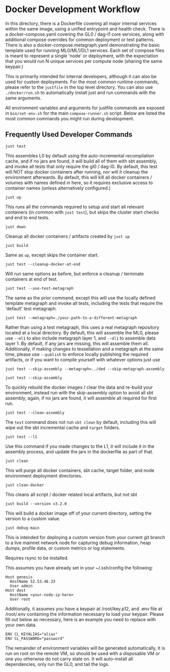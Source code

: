 # Docker Development Workflow

In this directory, there is a Dockerfile covering all major internal services within the same image, 
using a unified entrypoint and health check. There is a docker-compose.yaml covering the GL0 / dag-l1 
core services, along with additional compose overrides for common deployment or test patterns. There 
is also a docker-compose.metagraph.yaml demonstrating the basic template used for running ML0/ML1/DL1 
services. Each set of compose files is meant to represent a single 'node' or deployment, with the expectation 
that you would run N unique services per compute node (sharing the same keypair.)

This is primarily intended for internal developers, although it can also be used for custom deployments. 
For the most common runtime commands, please refer to the `justfile` in the top level directory. You 
can also use `./docker/run.sh` to automatically install just and run commands with the same arguments.

All environment variables and arguments for justfile commands are exposed in `bin/set-env.sh` for the 
main `compose-runner.sh` script. Below are listed the most common commands you might run during development.


## Frequently Used Developer Commands

`just test`

This assembles L0 by default using the auto-incremental recompilation cache, and if no jars 
are found, it will build all of them with sbt assembly, and invoke all tests that only require the gl0 / dag-l0. By default, this test will NOT stop docker containers after running, nor will it cleanup 
the environment afterwards. By default, this will kill all docker containers / volumes with names defined in here, so it 
requires exclusive access to container names (unless alternatively configured.)

`just up` 

This runs all the commands required to setup and start all relevant containers (in common with `just test`), but 
skips the cluster start checks and end to end tests.

`just down`

Cleanup all docker containers / artifacts created by `just up`

`just build`

Same as `up`, except skips the container start.

`just test --cleanup-docker-at-end` 

Will run same options as before, but enforce a cleanup / terminate containers at end of test. 

`just test --use-test-metagraph`

The same as the prior command, except this will use the locally defined template metagraph and invoke all tests, including the tests that require the 'default' test metagraph.

`just test --metagraph=./your-path-to-a-different-metagraph`

Rather than using a test metagraph, this uses a real metagraph repository located at a local directory. 
By default, this will assemble the ML0, please use `--ml1` to also include metagraph layer 1, and `--dl1` to assemble data layer 1. By default, if any jars are missing, this will assemble them all. Additionally, 
if making changes to tessellation and a metagraph at the same time, please use `--publish` to enforce 
locally publishing the required artifacts, or if you want to compile yourself with whatever options just use

`just test --skip-assembly --metagraph=../ded --skip-metagraph-assembly`


`just test --skip-assembly`

 To quickly rebuild the docker images / clear the data and re-build your environment, instead run with the skip-assembly option to avoid all sbt assembly, again, if no jars are found, it will assemble all required for first run.

`just test --clean-assembly`

The `test` command does not run `sbt clean` by default, including this will wipe 
out the sbt incremental cache and `target` folders.

`just test --l1`

Use this command if you made changes to the L1, it will include it in the assembly 
process, and update the jars in the dockerfile as part of that.

`just clean`

This will purge all docker containers, sbt cache, target folder, and node environment deployment directories.

`just clean-docker`

This cleans all script / docker related local artifacts, but not sbt

`just build --version v3.2.0`

This will build a docker image off of your current directory, setting the version to a custom value.

`just debug-main`

This is intended for deploying a custom version from your current git branch to a live mainnet network node 
for capturing debug information, heap dumps, profile data, or custom metrics or log statements. 

Requires rsync to be installed.

This assumes you have already set in your ~/.ssh/config the following:

```
Host genesis
  HostName 52.53.46.33
  User admin
Host dest
  HostName <your-node-ip-here>
  User root
```

Additionally, it assumes you have a keypair at /root/key.p12, and .env file at 
/root/.env containing the information necessary to load your keypair. Please fill out below 
as necessary, here is an example you need to replace with your own data.

```
ENV CL_KEYALIAS="alias"
ENV CL_PASSWORD="password"
```

The remainder of environment variables will be generated automatically, it is run on root on the remote VM, 
so should be used with a disposable VM or one you otherwise do not carry state on. It will auto-install 
all dependencies, only run the GL0, and tail the logs.